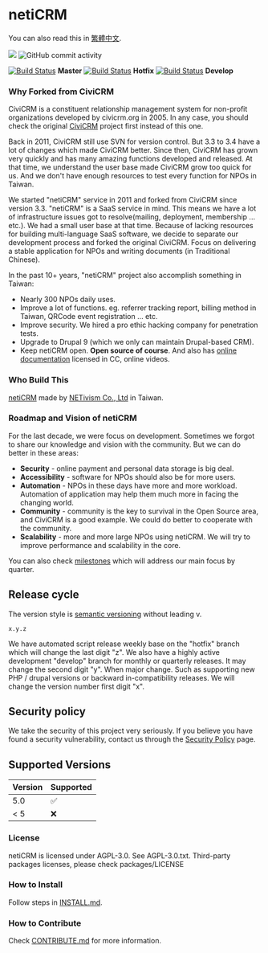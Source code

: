 netiCRM 
==============

You can also read this in [繁體中文](./README.zh-tw.md).

<img src="https://img.shields.io/github/last-commit/NETivism/netiCRM">
<img alt="GitHub commit activity" src="https://img.shields.io/github/commit-activity/m/NETivism/netiCRM"> 

[![Build Status](https://github.com/NETivism/netiCRM/actions/workflows/ci.yml/badge.svg?branch=master)](https://github.com/NETivism/netiCRM/actions?query=branch%3Amaster+) **Master**
[![Build Status](https://github.com/NETivism/netiCRM/actions/workflows/ci.yml/badge.svg?branch=hotfix)](https://github.com/NETivism/netiCRM/actions?query=branch%3Ahotfix) **Hotfix**
[![Build Status](https://github.com/NETivism/netiCRM/actions/workflows/ci.yml/badge.svg?branch=develop)](https://github.com/NETivism/netiCRM/actions?query=branch%3Adevelop++) **Develop**


### Why Forked from CiviCRM
CiviCRM is a constituent relationship management system for non-profit organizations developed by civicrm.org in 2005. In any case, you should check the original [CiviCRM](http://civicrm.org) project first instead of this one.

Back in 2011, CiviCRM still use SVN for version control. But 3.3 to 3.4 have a lot of changes which made CiviCRM better. Since then, CiviCRM has grown very quickly and has many amazing functions developed and released. At that time, we understand the user base made CiviCRM grow too quick for us. And we don't have enough resources to test every function for NPOs in Taiwan.

We started "netiCRM" service in 2011 and forked from CiviCRM since version 3.3. "netiCRM" is a SaaS service in mind. This means we have a lot of infrastructure issues got to resolve(mailing, deployment, membership ... etc.). We had a small user base at that time. Because of lacking resources for building multi-language SaaS software, we decide to separate our development process and forked the original CiviCRM. Focus on delivering a stable application for NPOs and writing documents (in Traditional Chinese).

In the past 10+ years, "netiCRM" project also accomplish something in Taiwan:
- Nearly 300 NPOs daily uses.
- Improve a lot of functions. eg. referrer tracking report, billing method in Taiwan, QRCode event registration ... etc.
- Improve security. We hired a pro ethic hacking company for penetration tests.
- Upgrade to Drupal 9 (which we only can maintain Drupal-based CRM).
- Keep netiCRM open. **Open source of course**. And also has [online documentation](https://neticrm.tw/online-learning) licensed in CC, online videos.

### Who Build This
[netiCRM](https://neticrm.tw) made by [NETivism Co., Ltd](https://netivism.com.tw) in Taiwan.

### Roadmap and Vision of netiCRM
For the last decade, we were focus on development. Sometimes we forgot to share our knowledge and vision with the community. But we can do better in these areas:
- **Security** - online payment and personal data storage is big deal.
- **Accessibility** - software for NPOs should also be for more users.
- **Automation** - NPOs in these days have more and more workload. Automation of application may help them much more in facing the changing world.
- **Community** - community is the key to survival in the Open Source area, and CiviCRM is a good example. We could do better to cooperate with the community.
- **Scalability** - more and more large NPOs using netiCRM. We will try to improve performance and scalability in the core.

You can also check [milestones](https://github.com/NETivism/netiCRM/milestones) which will address our main focus by quarter.

## Release cycle

The version style is [semantic versioning](https://en.wikipedia.org/wiki/Software_versioning#Semantic_versioning) without leading v.
```
x.y.z
```

We have automated script release weekly base on the "hotfix" branch which will change the last digit "z".
We also have a highly active development "develop" branch for monthly or quarterly releases. It may change the second digit "y".
When major change. Such as supporting new PHP / drupal versions or backward in-compatibility releases. We will change the version number first digit "x".

## Security policy

We take the security of this project very seriously. If you believe you have found a security vulnerability, contact us through the [Security Policy](https://github.com/netivism/netiCRM/security/policy) page.

## Supported Versions

| Version | Supported          |
| ------- | ------------------ |
| 5.0     | :white_check_mark: |
| < 5     | :x:                |

### License

netiCRM is licensed under AGPL-3.0. See AGPL-3.0.txt.
Third-party packages licenses, please check packages/LICENSE

### How to Install

Follow steps in [INSTALL.md](./INSTALL.md).

### How to Contribute

Check [CONTRIBUTE.md](./CONTRIBUTE.md) for more information.

